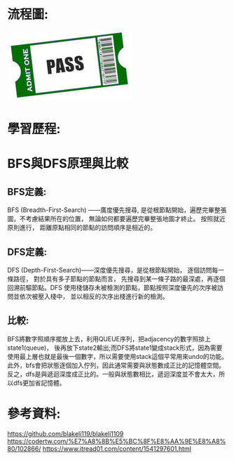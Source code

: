 # 流程圖:
![](/pass3.jpg )

# 學習歷程:


# BFS與DFS原理與比較
## BFS定義:
BFS (Breadth-First-Search) ——廣度優先搜尋, 是從根節點開始，遍歷完畢整張圖，不考慮結果所在的位置， 無論如何都要遍歷完畢整張地圖才終止。 按照就近原則進行， 距離原點相同的節點的訪問順序是相近的。

## DFS定義:
DFS (Depth-First-Search)——深度優先搜尋，是從根節點開始， 逐個訪問每一條路徑， 對於具有多子節點的節點而言， 先搜尋到某一條子路的最深處，再逐個回溯前驅節點。DFS 使用棧儲存未被檢測的節點，節點按照深度優先的次序被訪問並依次被壓入棧中， 並以相反的次序出棧進行新的檢測。

## 比較:
BFS將數字照順序擺放上去，利用QUEUE序列，把adjacency的數字照排上state1(queue)， 後再放下state2輸出;而DFS將state1變成stack形式，因為需要使用最上層也就是最後一個數字，所以需要使用stack這個平常用來undo的功能。 此外，bfs會把狀態逐個加入佇列，因此通常需要與狀態數成正比的記憶體空間。 反之，dfs是與遞迴深度成正比的。一般與狀態數相比，遞迴深度並不會太大，所以dfs更加省記憶體。


# 參考資料:
https://github.com/blakeli119/blakeli1109
https://codertw.com/%E7%A8%8B%E5%BC%8F%E8%AA%9E%E8%A8%80/102866/
https://www.itread01.com/content/1541297601.html
